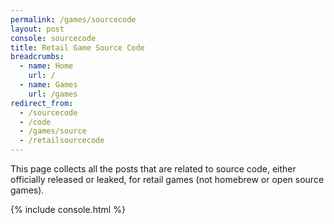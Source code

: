 ```yaml
---
permalink: /games/sourcecode
layout: post
console: sourcecode
title: Retail Game Source Code
breadcrumbs:
  - name: Home
    url: /
  - name: Games
    url: /games
redirect_from:
  - /sourcecode
  - /code
  - /games/source
  - /retailsourcecode
---
```

This page collects all the posts that are related to source code, either officially released or leaked, for retail games (not homebrew or open source games).


{% include console.html %}

